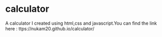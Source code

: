 # calculator
A calculator I created using html,css and javascript.You can find the link here : ttps://nukam20.github.io/calculator/
